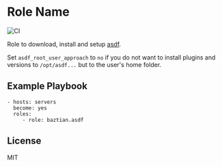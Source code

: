 Role Name
=========

![CI](https://github.com/baztian/ansible-asdf/workflows/CI/badge.svg)

Role to download, install and setup [asdf](https://github.com/asdf-vm/asdf).

Set `asdf_root_user_approach` to `no` if you do not want to install plugins
and versions to `/opt/asdf...` but to the user's home folder.

Example Playbook
----------------

    - hosts: servers
      become: yes
      roles:
         - role: baztian.asdf

License
-------

MIT
